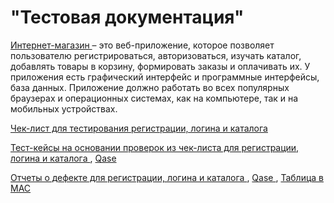 # "Тестовая документация" 
<a href="https://qa.demoshopping.ru/"> Интернет-магазин </a>  – это веб-приложение, которое позволяет пользователю регистрироваться, авторизоваться, изучать каталог, добавлять товары в корзину, формировать заказы и оплачивать их.
У приложения есть графический интерфейс и программные интерфейсы, база данных. Приложение должно работать во всех популярных браузерах и операционных системах, как на компьютере, так и на мобильных устройствах.

<a href= "https://docs.google.com/spreadsheets/d/1LI6NiH6rig6ES4Y-RFdDW3yR9m0VIDrud7o21JXhrJM/edit#gid=0 "> Чек-лист для тестирования регистрации, логина и каталога </a> 

<a href= "https://github.com/Sushkova88/docs/blob/50309d0cac21d0473a096c7554d56fc9b02e85c7/G7-2024-05-04.pdf"> Тест-кейсы на основании проверок из чек-листа для регистрации, логина и каталога </a>, <a href= "https://app.qase.io/project/PORTFOLIO"> Qase </a>

<a href= "https://github.com/Sushkova88/docs/blob/main/IssuesSushkovaForExel.xlsx"> Отчеты о дефекте для регистрации, логина и каталога </a>, <a href= "https://github.com/Sushkova88/docs/blob/main/G7-Express%2Brun%2B2024_05_06.pdf"> Qase </a>, <a href= "https://github.com/Sushkova88/docs/blob/main/IssuesSushkovaForMac.numbers"> Таблица в MAC </a> 

